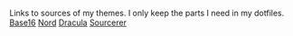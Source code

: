 Links to sources of my themes. I only keep the parts I need in my dotfiles.
[Base16](http://chriskempson.com/projects/base16/)
[Nord](https://arcticicestudio.github.io/nord/)
[Dracula](https://draculatheme.com/)
[Sourcerer](http://sourcerer.xero.nu/)
